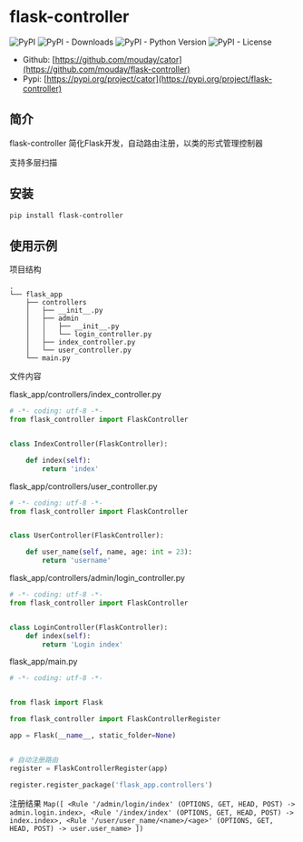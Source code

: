 # flask-controller

![PyPI](https://img.shields.io/pypi/v/flask-controller.svg)
![PyPI - Downloads](https://img.shields.io/pypi/dm/flask-controller)
![PyPI - Python Version](https://img.shields.io/pypi/pyversions/flask-controller)
![PyPI - License](https://img.shields.io/pypi/l/flask-controller)

- Github: [https://github.com/mouday/cator](https://github.com/mouday/flask-controller)
- Pypi: [https://pypi.org/project/cator](https://pypi.org/project/flask-controller)

## 简介

flask-controller 简化Flask开发，自动路由注册，以类的形式管理控制器

支持多层扫描

## 安装

```bash
pip install flask-controller
```

## 使用示例

项目结构
```
.
└── flask_app
    ├── controllers
    │   ├── __init__.py
    │   ├── admin
    │   │   ├── __init__.py
    │   │   └── login_controller.py
    │   ├── index_controller.py
    │   └── user_controller.py
    └── main.py

```

文件内容


flask_app/controllers/index_controller.py
```python
# -*- coding: utf-8 -*-
from flask_controller import FlaskController


class IndexController(FlaskController):

    def index(self):
        return 'index'

```
flask_app/controllers/user_controller.py
```python
# -*- coding: utf-8 -*-
from flask_controller import FlaskController


class UserController(FlaskController):

    def user_name(self, name, age: int = 23):
        return 'username'

```

flask_app/controllers/admin/login_controller.py
```python
# -*- coding: utf-8 -*-
from flask_controller import FlaskController


class LoginController(FlaskController):
    def index(self):
        return 'Login index'

```

flask_app/main.py
```python
# -*- coding: utf-8 -*-


from flask import Flask

from flask_controller import FlaskControllerRegister

app = Flask(__name__, static_folder=None)


# 自动注册路由
register = FlaskControllerRegister(app)

register.register_package('flask_app.controllers')

```


注册结果
``
Map([
 <Rule '/admin/login/index' (OPTIONS, GET, HEAD, POST) -> admin.login.index>,
 <Rule '/index/index' (OPTIONS, GET, HEAD, POST) -> index.index>,
 <Rule '/user/user_name/<name>/<age>' (OPTIONS, GET, HEAD, POST) -> user.user_name>
])
``